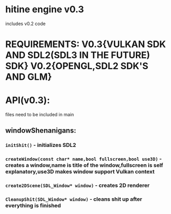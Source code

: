 # hitine engine v0.3
includes v0.2 code

# REQUIREMENTS: V0.3{VULKAN SDK AND SDL2(SDL3 IN THE FUTURE) SDK} V0.2{OPENGL,SDL2 SDK'S AND GLM}

# API(v0.3):
files need to be included in main

## windowShenanigans:
### `initShit()` - initializes SDL2 
### `createWindow(const char* name,bool fullscreen,bool use3D)` - creates a window,name is title of the window,fullscreen is self explanatory,use3D makes window support Vulkan context
### `create2DScene(SDL_Window* window)` - creates 2D renderer
### `CleanupShit(SDL_Window* window)` - cleans shit up after everything is finished
